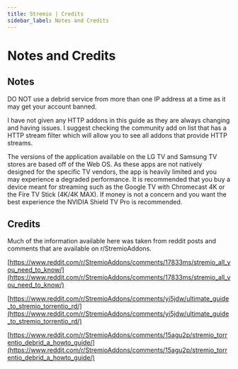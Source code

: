 ```yaml
---
title: Stremio | Credits
sidebar_label: Notes and Credits
---
```

# Notes and Credits

## Notes

DO NOT use a debrid service from more than one IP address at a time as it may get your account banned.

I have not given any HTTP addons in this guide as they are always changing and having issues. I suggest checking the community add on list that has a HTTP stream filter which will allow you to see all addons that provide HTTP streams. 

The versions of the application available on the LG TV and Samsung TV stores are based off of the Web OS. As these apps are not natively designed for the specific TV vendors, the app is heavily limited and you may experience a degraded performance. It is recommended that you buy a device meant for streaming such as the Google TV with Chromecast 4K or the Fire TV Stick (4K/4K MAX). If money is not a concern and you want the best experience the NVIDIA Shield TV Pro is recommended. 

## Credits

Much of the information available here was taken from reddit posts and comments that are available on r/StremioAddons. 

[https://www.reddit.com/r/StremioAddons/comments/17833ms/stremio_all_you_need_to_know/](https://www.reddit.com/r/StremioAddons/comments/17833ms/stremio_all_you_need_to_know/)

[https://www.reddit.com/r/StremioAddons/comments/yi5jdw/ultimate_guide_to_stremio_torrentio_rd/](https://www.reddit.com/r/StremioAddons/comments/yi5jdw/ultimate_guide_to_stremio_torrentio_rd/)

[https://www.reddit.com/r/StremioAddons/comments/15agu2p/stremio_torrentio_debrid_a_howto_guide/](https://www.reddit.com/r/StremioAddons/comments/15agu2p/stremio_torrentio_debrid_a_howto_guide/)
